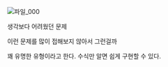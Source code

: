 ![파일_000](https://user-images.githubusercontent.com/68107000/106391994-683efc00-6433-11eb-9a6b-ca41bec2cd59.png)

생각보다 어려웠던 문제

이런 문제를 많이 접해보지 않아서 그런걸까

꽤 유명한 유형이라고 한다. 수식만 알면 쉽게 구현할 수 있다.